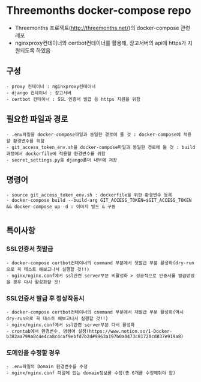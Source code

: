 # Threemonths docker-compose repo
- Threemonths 프로젝트(http://threemonths.net/)의 docker-compose 관련 레포
- nginxproxy컨테이너와 certbot컨테이너를 활용해, 장고서버의 api에 https가 지원되도록 하였음

## 구성
    - proxy 컨테이너 : nginxproxy컨테이너
    - django 컨테이너 : 장고서버
    - certbot 컨테이너 : SSL 인증서 발급 등 https 지원을 위함

## 필요한 파일과 경로
    - .env파일을 docker-compose파일과 동일한 경로에 둘 것 : docker-compose에 적용할 환경변수를 위함
    - git_access_token_env.sh을 docker-compose파일과 동일한 경로에 둘 것 : build과정에서 dockerfile에 적용할 환경변수를 위함
    - secret_settings.py을 django폴더 내부에 저장

## 명령어
    - source git_access_token_env.sh : dockerfile을 위한 환경변수 등록
    - docker-compose build --build-arg GIT_ACCESS_TOKEN=$GIT_ACCESS_TOKEN && docker-compose up -d : 이미지 빌드 & 구동

# 

## 특이사항
### SSL인증서 첫발급
    - docker-compose certbot컨테이너의 command 부분에서 첫발급 부분 활성화(dry-run으로 꼭 테스트 해보고나서 실행할 것!!)
    - nginx/nginx.conf에서 ssl관련 server부분 비활성화 > 성공적으로 인증서를 발급받았을 경우 다시 활성화할 것!

### SSL인증서 발급 후 정상작동시
    - docker-compose certbot컨테이너의 command 부분에서 재발급 부분 활성화(역시 dry-run으로 꼭 테스트 해보고나서 실행할 것!!)
    - nginx/nginx.conf에서 ssl관련 server부분 다시 활성화
    - crontab에서 환경변수, 명령어 설정(https://www.notion.so/1-Docker-b382aa799a8c4e4ca8c4caf9ebfd7b2d#9963a197b0a0473c81720cd837e919a8)
        

### 도메인을 수정할 경우
    - .env파일의 Domain 환경변수를 수정
    - nginx/nginx.conf 파일에 있는 domain정보를 수정(총 6개를 수정해줘야 함)

